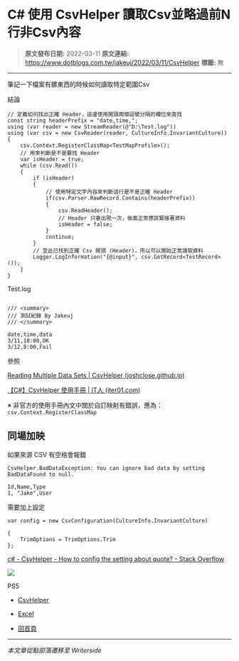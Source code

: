 # C# 使用 CsvHelper 讀取Csv並略過前N行非Csv內容

> **原文發布日期:** 2022-03-11
> **原文連結:** https://www.dotblogs.com.tw/jakeuj/2022/03/11/CsvHelper
> **標籤:** 無

---

筆記一下檔案有髒東西的時候如何讀取特定範圍Csv

結論

```
// 定義如何找出正確 Header，這邊使用開頭兩個逗號分隔的欄位來查找
const string headerPrefix = "date,time,";
using (var reader = new StreamReader(@"D:\Test.log"))
using (var csv = new CsvReader(reader, CultureInfo.InvariantCulture))
{
    csv.Context.RegisterClassMap<TestMapProfile>();
    // 用來判斷是不是要找 Header
    var isHeader = true;
    while (csv.Read())
    {
        if (isHeader)
        {
            // 使用特定文字內容來判斷這行是不是正確 Header
            if(csv.Parser.RawRecord.Contains(headerPrefix))
            {
                csv.ReadHeader();
                // Header 只會出現一次，後面正常應該緊接著資料
                isHeader = false;
            }
            continue;
        }
        // 至此已找到正確 Csv 開頭 (Header)，所以可以開始正常讀取資料
        Logger.LogInformation("{@input}", csv.GetRecord<TestRecord>());
    }
}
```

Test.log

```

/// <summary>
/// 測試紀錄 By Jakeuj
/// </summary>

date,time,data
3/11,18:00,OK
3/12,8:00,Fail
```

參照

[Reading Multiple Data Sets | CsvHelper (joshclose.github.io)](https://joshclose.github.io/CsvHelper/examples/reading/reading-multiple-data-sets/)

[【C#】CsvHelper 使用手冊 | IT人 (iter01.com)](https://iter01.com/506823.html)

※ 非官方的使用手冊內文中關於自訂映射有錯誤，應為：`csv.Context.RegisterClassMap`

## 同場加映

如果來源 CSV 有空格會報錯

`CsvHelper.BadDataException: You can ignore bad data by setting BadDataFound to null.`

```
Id,Name,Type
1, "Jake",User
```

需要加上設定

```
var config = new CsvConfiguration(CultureInfo.InvariantCulture)

{
    TrimOptions = TrimOptions.Trim
};
```

[c# - CsvHelper - How to config the setting about quote? - Stack Overflow](https://stackoverflow.com/questions/71481331/csvhelper-how-to-config-the-setting-about-quote)

![](https://card.psnprofiles.com/1/jakeuj.png)

PS5

* [CsvHelper](/jakeuj/Tags?qq=CsvHelper)
* [Excel](/jakeuj/Tags?qq=Excel)

* [回首頁](/jakeuj)

---

*本文章從點部落遷移至 Writerside*
